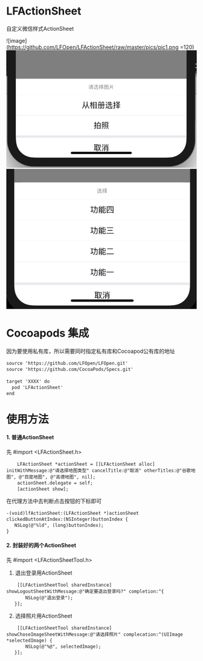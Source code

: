 # LFActionSheet
自定义微信样式ActionSheet <br />

 ![image](https://github.com/LFOpen/LFActionSheet/raw/master/pics/pic1.png =120)
 ![image](https://github.com/LFOpen/LFActionSheet/raw/master/pics/pic2.png)
 ![image](https://github.com/LFOpen/LFActionSheet/raw/master/pics/pic3.png)

# Cocoapods 集成
因为要使用私有库，所以需要同时指定私有库和Cocoapod公有库的地址
```
source 'https://github.com/LFOpen/LFOpen.git'
source 'https://github.com/CocoaPods/Specs.git'

target 'XXXX' do
  pod 'LFActionSheet'
end
```

# 使用方法

#### 1. 普通ActionSheet
先 #import <LFActionSheet.h>
```
    LFActionSheet *actionSheet = [[LFActionSheet alloc] initWithMessage:@"请选择地图类型" cancelTitle:@"取消" otherTitles:@"谷歌地图", @"百度地图", @"高德地图", nil];
    actionSheet.delegate = self;
    [actionSheet show];
```

在代理方法中去判断点击按钮的下标即可

 ```
 -(void)lfActionSheet:(LFActionSheet *)actionSheet clickedButtonAtIndex:(NSInteger)buttonIndex {
    NSLog(@"%ld", (long)buttonIndex);
}
 ```
 
 #### 2. 封装好的两个ActionSheet
 先 #import <LFActionSheetTool.h>
 
 1. 退出登录用ActionSheet
 ```
     [[LFActionSheetTool sharedInstance] showLogoutSheetWithMessage:@"确定要退出登录吗?" completion:^{
        NSLog(@"退出登录");
    }];
 ```
 
 2. 选择照片用ActionSheet
 ```
     [[LFActionSheetTool sharedInstance] showChoseImageSheetWithMessage:@"请选择照片" complecation:^(UIImage *selectedImage) {
        NSLog(@"%@", selectedImage);
    }];
 ```
